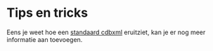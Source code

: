 ---
---

# Tips en tricks

Eens je weet hoe een [standaard cdbxml](/content/uitdatabank/latest/cdbxml/in_3_stappen_een_cdbxml_document_maken/) eruitziet, kan je er nog meer informatie aan toevoegen.
